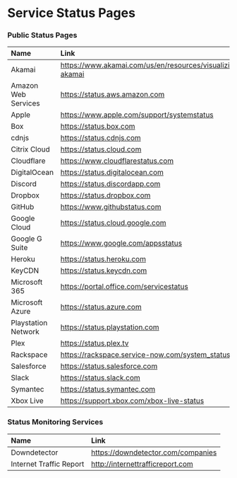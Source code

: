 # Service Status Pages

### Public Status Pages

| Name                      | Link                                                      |
|:--------------------------|:----------------------------------------------------------|
| Akamai                    | https://www.akamai.com/us/en/resources/visualizing-akamai |
| Amazon Web Services       | https://status.aws.amazon.com                             |
| Apple                     | https://www.apple.com/support/systemstatus                |
| Box                       | https://status.box.com                                    |
| cdnjs                     | https://status.cdnjs.com                                  |
| Citrix Cloud              | https://status.cloud.com                                  |
| Cloudflare                | https://www.cloudflarestatus.com                          |
| DigitalOcean              | https://status.digitalocean.com                           |
| Discord                   | https://status.discordapp.com                             |
| Dropbox                   | https://status.dropbox.com                                |
| GitHub                    | https://www.githubstatus.com                              |
| Google Cloud              | https://status.cloud.google.com                           |
| Google G Suite            | https://www.google.com/appsstatus                         |
| Heroku                    | https://status.heroku.com                                 |
| KeyCDN                    | https://status.keycdn.com                                 |
| Microsoft 365             | https://portal.office.com/servicestatus                   |
| Microsoft Azure           | https://status.azure.com                                  |
| Playstation Network       | https://status.playstation.com                            |
| Plex                      | https://status.plex.tv                                    |
| Rackspace                 | https://rackspace.service-now.com/system_status           |
| Salesforce                | https://status.salesforce.com                             |
| Slack                     | https://status.slack.com                                  |
| Symantec                  | https://status.symantec.com                               |
| Xbox Live                 | https://support.xbox.com/xbox-live-status                 |

### Status Monitoring Services

| Name                      | Link                                                      |
|:--------------------------|:----------------------------------------------------------|
| Downdetector              | https://downdetector.com/companies                        |
| Internet Traffic Report   | http://internettrafficreport.com                          |
